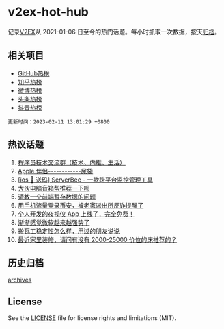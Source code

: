 # v2ex-hot-hub

 记录[V2EX](https://www.v2ex.com/)从 2021-01-06 日至今的热门话题。每小时抓取一次数据，按天[归档](archives)。
 
 ## 相关项目

- [GitHub热榜](https://github.com/it985/github-hot-hub)
- [知乎热榜](https://github.com/it985/zhihu-hot-hub)
- [微博热榜](https://github.com/it985/weibo-hot-hub)
- [头条热榜](https://github.com/it985/toutiao-hot-hub)
- [抖音热榜](https://github.com/it985/douyin-hot-hub)


 `更新时间：2023-02-11 13:01:29 +0800`

## 热议话题

1. [程序员技术交流群（技术、内推、生活）](https://www.v2ex.com/t/914959)
1. [Apple 伴侣------------尿袋](https://www.v2ex.com/t/914932)
1. [[ios 🎉 送码] ServerBee - 一款跨平台监控管理工具](https://www.v2ex.com/t/914946)
1. [大伙电脑音箱帮推荐一下呗](https://www.v2ex.com/t/914909)
1. [请教一个前端暂存数据的问题](https://www.v2ex.com/t/914975)
1. [用手机流量登录币安，被老家派出所反诈提醒了](https://www.v2ex.com/t/914907)
1. [个人开发的夜视仪 App 上线了，完全免费！](https://www.v2ex.com/t/914871)
1. [渐渐感觉微软越来越强势了](https://www.v2ex.com/t/915064)
1. [搬瓦工稳定性怎么样，用过的朋友说说](https://www.v2ex.com/t/914893)
1. [最近家里装修，请问有没有 2000-25000 价位的床推荐的？](https://www.v2ex.com/t/914892)

## 历史归档

[archives](archives)

## License

See the [LICENSE](LICENSE) file for license rights and limitations (MIT).

